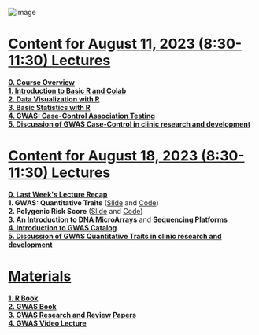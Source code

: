![image](https://github.com/luuloi/GWAS_Introduction_2023/assets/9794812/cca09b37-d229-4375-88f5-d491efee43f4)
# [**Content for August 11, 2023 (8:30-11:30) Lectures**](https://github.com/luuloi/GWAS_Introduction_2023/blob/4cf248a78b9c2d475a94cea3c2aafebbe11b44b6/Introduction_to_GWAS.pptx) 
[**0. Course Overview**](https://github.com/luuloi/GWAS_Introduction_2023/blob/4cf248a78b9c2d475a94cea3c2aafebbe11b44b6/Introduction_to_GWAS.pptx)\
[**1. Introduction to Basic R and Colab**](https://github.com/luuloi/GWAS_Introduction_2023/blob/83eed97d61857131393b3d209e086e1d4696a68c/01_Basic_R.ipynb) \
[**2. Data Visualization with R**](https://github.com/luuloi/GWAS_Introduction_2023/blob/712aa0512856f09e0b7a30e2289fea25ec98e4d8/02_Data_Visualization.ipynb) \
[**3. Basic Statistics with R**](https://github.com/luuloi/GWAS_Introduction_2023/blob/712aa0512856f09e0b7a30e2289fea25ec98e4d8/03_Statistics.ipynb) \
[**4. GWAS: Case-Control Association Testing**](https://github.com/luuloi/GWAS_Introduction_2023/blob/712aa0512856f09e0b7a30e2289fea25ec98e4d8/04_GWAS_Case_Control_Associatetion_Testing.ipynb) \
[**5. Discussion of GWAS Case-Control in clinic research and development**](https://github.com/luuloi/GWAS_Introduction_2023/blob/4cf248a78b9c2d475a94cea3c2aafebbe11b44b6/Introduction_to_GWAS.pptx)

# [**Content for August 18, 2023 (8:30-11:30) Lectures**](https://github.com/luuloi/GWAS_Introduction_2023/blob/4cf248a78b9c2d475a94cea3c2aafebbe11b44b6/Introduction_to_GWAS.pptx)
[**0. Last Week's Lecture Recap**](https://github.com/luuloi/GWAS_Introduction_2023/blob/4cf248a78b9c2d475a94cea3c2aafebbe11b44b6/Introduction_to_GWAS.pptx)\
**1. GWAS: Quantitative Traits** ([Slide](https://github.com/luuloi/GWAS_Introduction_2023/blob/f2956e773b63048d2239d53340df97df364d0561/Genome-Wide_Association_Analyses_of_Quantitative_Traits.pptx) and [Code](https://github.com/luuloi/GWAS_Introduction_2023/blob/603169a8886f949a166f9cc02c33d3614630e721/05_GWAS_Quantitative_Traits.ipynb)) \
**2. Polygenic Risk Score** ([Slide](https://github.com/luuloi/GWAS_Introduction_2023/blob/81b6fb400ac84fdb893a9ed9178a907520d59540/GWAS_%20Polygenic%20Risk%20Score_practice.pptx) and [Code](https://github.com/luuloi/GWAS_Introduction_2023/blob/603169a8886f949a166f9cc02c33d3614630e721/06_PolygenicRiskScore.ipynb)) \
[**3. An Introduction to DNA MicroArrays**](https://github.com/luuloi/GWAS_Introduction_2023/blob/48b5cc88337cd0ed799ef955105eb41a7c9a6417/CMArray_Phuoc.pptx) and [**Sequencing Platforms**](https://www.youtube.com/watch?v=nD568OBFQC0&list=PLXtgXP89Tyn92OdScNIYBUBI8DNCFCCN4&index=3) \
[**4. Introduction to GWAS Catalog**](https://github.com/luuloi/GWAS_Introduction_2023/blob/81b6fb400ac84fdb893a9ed9178a907520d59540/GWAS_Catalog.pptx) \
[**5. Discussion of GWAS Quantitative Traits in clinic research and development**](https://github.com/luuloi/GWAS_Introduction_2023/blob/4cf248a78b9c2d475a94cea3c2aafebbe11b44b6/Introduction_to_GWAS.pptx)

# [**Materials**](https://github.com/luuloi/GWAS_Introduction_2023/tree/d3440cd40a3b9ddbb3abe0e342e4b263ad2df223/Materials)
[**1. R Book**](https://github.com/luuloi/GWAS_Introduction_2023/tree/d3440cd40a3b9ddbb3abe0e342e4b263ad2df223/Materials/book/R) \
[**2. GWAS Book**](https://github.com/luuloi/GWAS_Introduction_2023/tree/619b67ba402c76304ae4a12af78e26ba8632d1a8/Materials/book/GWAS) \
[**3. GWAS Research and Review Papers**](https://github.com/luuloi/GWAS_Introduction_2023/tree/619b67ba402c76304ae4a12af78e26ba8632d1a8/Materials/Papers) \
[**4. GWAS Video Lecture**](https://www.youtube.com/watch?v=Tnsa_1wZroI&list=PLXtgXP89Tyn92OdScNIYBUBI8DNCFCCN4&index=2)


